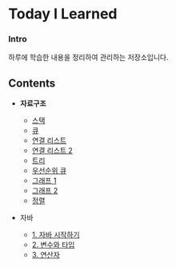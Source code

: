 # Today I Learned

### Intro

하루에 학습한 내용을 정리하여 관리하는 저장소입니다.



## Contents

- **자료구조**
  - [스택](https://github.com/mgstyle97/TIL/tree/master/Data_structure/Stack)
  - [큐](https://github.com/mgstyle97/TIL/tree/master/Data_structure/Queue)
  - [연결 리스트](https://github.com/mgstyle97/TIL/tree/master/Data_structure/Linked_list)
  - [연결 리스트 2](https://github.com/mgstyle97/TIL/tree/master/Data_structure/Linked_list_2)
  - [트리](https://github.com/mgstyle97/TIL/tree/master/Data_structure/Tree)
  - [우선순위 큐](https://github.com/mgstyle97/TIL/tree/master/Data_structure/Priority_queue)
  - [그래프 1](https://github.com/mgstyle97/TIL/tree/master/Data_structure/Graph_1)
  - [그래프 2](https://github.com/mgstyle97/TIL/tree/master/Data_structure/Graph_2)
  - [정렬](https://github.com/mgstyle97/TIL/tree/master/Data_structure/Sort)
  
- 자바
  - [1. 자바 시작하기](https://github.com/mgstyle97/TIL/tree/master/Java/Chap_1)
  - [2. 변수와 타입](https://github.com/mgstyle97/TIL/tree/master/Java/Chap_2)
  - [3. 연산자](https://github.com/mgstyle97/TIL/tree/master/Java/Chap_3)

